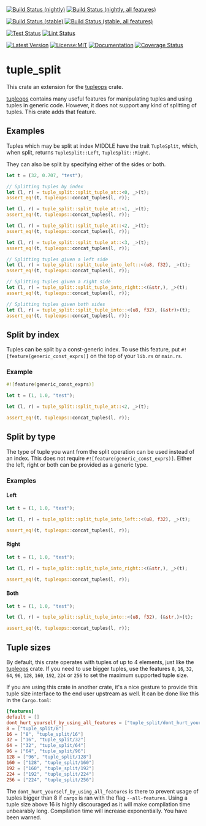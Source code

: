 [![Build Status (nightly)](https://github.com/sigurd4/tuple_split/workflows/Build-nightly/badge.svg)](https://github.com/sigurd4/tuple_split/actions/workflows/build-nightly.yml)
[![Build Status (nightly, all features)](https://github.com/sigurd4/tuple_split/workflows/Build-nightly-all-features/badge.svg)](https://github.com/sigurd4/tuple_split/actions/workflows/build-nightly-all-features.yml)

[![Build Status (stable)](https://github.com/sigurd4/tuple_split/workflows/Build-stable/badge.svg)](https://github.com/sigurd4/tuple_split/actions/workflows/build-stable.yml)
[![Build Status (stable, all features)](https://github.com/sigurd4/tuple_split/workflows/Build-stable-all-features/badge.svg)](https://github.com/sigurd4/tuple_split/actions/workflows/build-stable-all-features.yml)

[![Test Status](https://github.com/sigurd4/tuple_split/workflows/Test/badge.svg)](https://github.com/sigurd4/tuple_split/actions/workflows/test.yml)
[![Lint Status](https://github.com/sigurd4/tuple_split/workflows/Lint/badge.svg)](https://github.com/sigurd4/tuple_split/actions/workflows/lint.yml)

[![Latest Version](https://img.shields.io/crates/v/tuple_split.svg)](https://crates.io/crates/tuple_split)
[![License:MIT](https://img.shields.io/badge/License-MIT-yellow.svg)](https://opensource.org/licenses/MIT)
[![Documentation](https://img.shields.io/docsrs/tuple_split)](https://docs.rs/tuple_split)
[![Coverage Status](https://img.shields.io/codecov/c/github/sigurd4/tuple_split)](https://app.codecov.io/github/sigurd4/tuple_split)

# tuple_split

This crate an extension for the [tupleops](https://crates.io/crates/tupleops) crate.

[tupleops](https://crates.io/crates/tupleops) contains many useful features for manipulating tuples and using tuples in generic code. However, it does not support any kind of splitting of tuples. This crate adds that feature.

## Examples

Tuples which may be split at index MIDDLE have the trait `TupleSplit`,
which, when split, returns `TupleSplit::Left`, `TupleSplit::Right`.

They can also be split by specifying either of the sides or both.

```rust
let t = (32, 0.707, "test");

// Splitting tuples by index
let (l, r) = tuple_split::split_tuple_at::<0, _>(t);
assert_eq!(t, tupleops::concat_tuples(l, r));

let (l, r) = tuple_split::split_tuple_at::<1, _>(t);
assert_eq!(t, tupleops::concat_tuples(l, r));

let (l, r) = tuple_split::split_tuple_at::<2, _>(t);
assert_eq!(t, tupleops::concat_tuples(l, r));

let (l, r) = tuple_split::split_tuple_at::<3, _>(t);
assert_eq!(t, tupleops::concat_tuples(l, r));

// Splitting tuples given a left side
let (l, r) = tuple_split::split_tuple_into_left::<(u8, f32), _>(t);
assert_eq!(t, tupleops::concat_tuples(l, r));

// Splitting tuples given a right side
let (l, r) = tuple_split::split_tuple_into_right::<(&str,), _>(t);
assert_eq!(t, tupleops::concat_tuples(l, r));

// Splitting tuples given both sides
let (l, r) = tuple_split::split_tuple_into::<(u8, f32), (&str)>(t);
assert_eq!(t, tupleops::concat_tuples(l, r));
```

## Split by index

Tuples can be split by a const-generic index. To use this feature, put `#![feature(generic_const_exprs)]` on the top of your `lib.rs` or `main.rs`.

### Example

```rust
#![feature(generic_const_exprs)]

let t = (1, 1.0, "test");

let (l, r) = tuple_split::split_tuple_at::<2, _>(t);

assert_eq!(t, tupleops::concat_tuples(l, r));
```

## Split by type

The type of tuple you want from the split operation can be used instead of an index. This does not require `#![feature(generic_const_exprs)]`. Either the left, right or both can be provided as a generic type.

### Examples

#### Left

```rust
let t = (1, 1.0, "test");

let (l, r) = tuple_split::split_tuple_into_left::<(u8, f32), _>(t);

assert_eq!(t, tupleops::concat_tuples(l, r));
```

#### Right

```rust
let t = (1, 1.0, "test");

let (l, r) = tuple_split::split_tuple_into_right::<(&str,), _>(t);

assert_eq!(t, tupleops::concat_tuples(l, r));
```

#### Both

```rust
let t = (1, 1.0, "test");

let (l, r) = tuple_split::split_tuple_into::<(u8, f32), (&str,)>(t);

assert_eq!(t, tupleops::concat_tuples(l, r));
```

## Tuple sizes

By default, this crate operates with tuples of up to 4 elements, just like the [tupleops](https://crates.io/crates/tupleops) crate. If you need to use bigger tuples, use the features `8`, `16`, `32`, `64`, `96`, `128`, `160`, `192`, `224` or `256` to set the maximum supported tuple size.

If you are using this crate in another crate, it's a nice gesture to provide this tuple size interface to the end user upstream as well. It can be done like this in the `Cargo.toml`:

```toml
[features]
default = []
dont_hurt_yourself_by_using_all_features = ["tuple_split/dont_hurt_yourself_by_using_all_features"]
8 = ["tuple_split/8"]
16 = ["8", "tuple_split/16"]
32 = ["16", "tuple_split/32"]
64 = ["32", "tuple_split/64"]
96 = ["64", "tuple_split/96"]
128 = ["96", "tuple_split/128"]
160 = ["128", "tuple_split/160"]
192 = ["160", "tuple_split/192"]
224 = ["192", "tuple_split/224"]
256 = ["224", "tuple_split/256"]
```

The `dont_hurt_yourself_by_using_all_features` is there to prevent usage of tuples bigger than 8 if `cargo` is ran with the flag `--all-features`. Using a tuple size above 16 is highly discouraged as it will make compilation time unbearably long. Compilation time will increase exponentially. You have been warned.